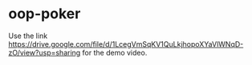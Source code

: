 # oop-poker

Use the link https://drive.google.com/file/d/1LcegVmSqKV1QuLkjhopoXYaVlWNqD-zO/view?usp=sharing for the demo video.
